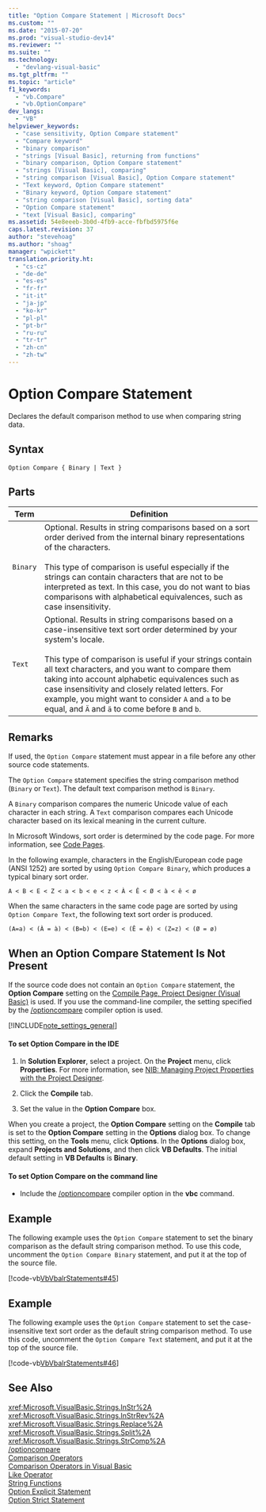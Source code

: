 ```yaml
---
title: "Option Compare Statement | Microsoft Docs"
ms.custom: ""
ms.date: "2015-07-20"
ms.prod: "visual-studio-dev14"
ms.reviewer: ""
ms.suite: ""
ms.technology: 
  - "devlang-visual-basic"
ms.tgt_pltfrm: ""
ms.topic: "article"
f1_keywords: 
  - "vb.Compare"
  - "vb.OptionCompare"
dev_langs: 
  - "VB"
helpviewer_keywords: 
  - "case sensitivity, Option Compare statement"
  - "Compare keyword"
  - "binary comparison"
  - "strings [Visual Basic], returning from functions"
  - "binary comparison, Option Compare statement"
  - "strings [Visual Basic], comparing"
  - "string comparison [Visual Basic], Option Compare statement"
  - "Text keyword, Option Compare statement"
  - "Binary keyword, Option Compare statement"
  - "string comparison [Visual Basic], sorting data"
  - "Option Compare statement"
  - "text [Visual Basic], comparing"
ms.assetid: 54e8eeeb-3b0d-4fb9-acce-fbfbd5975f6e
caps.latest.revision: 37
author: "stevehoag"
ms.author: "shoag"
manager: "wpickett"
translation.priority.ht: 
  - "cs-cz"
  - "de-de"
  - "es-es"
  - "fr-fr"
  - "it-it"
  - "ja-jp"
  - "ko-kr"
  - "pl-pl"
  - "pt-br"
  - "ru-ru"
  - "tr-tr"
  - "zh-cn"
  - "zh-tw"
---
```

# Option Compare Statement
Declares the default comparison method to use when comparing string data.  
  
## Syntax  
  
```  
Option Compare { Binary | Text }  
```  
  
## Parts  
  
|Term|Definition|  
|-|-|  
|`Binary`|Optional. Results in string comparisons based on a sort order derived from the internal binary representations of the characters.<br /><br /> This type of comparison is useful especially if the strings can contain characters that are not to be interpreted as text. In this case, you do not want to bias comparisons with alphabetical equivalences, such as case insensitivity.|  
|`Text`|Optional. Results in string comparisons based on a case-insensitive text sort order determined by your system's locale.<br /><br /> This type of comparison is useful if your strings contain all text characters, and you want to compare them taking into account alphabetic equivalences such as case insensitivity and closely related letters. For example, you might want to consider `A` and `a` to be equal, and `Ä` and `ä` to come before `B` and `b`.|  
  
## Remarks  
 If used, the `Option Compare` statement must appear in a file before any other source code statements.  
  
 The `Option Compare` statement specifies the string comparison method (`Binary` or `Text`).  The default text comparison method is `Binary`.  
  
 A `Binary` comparison compares the numeric Unicode value of each character in each string. A `Text` comparison compares each Unicode character based on its lexical meaning in the current culture.  
  
 In Microsoft Windows, sort order is determined by the code page. For more information, see [Code Pages](/visual-cpp/c-runtime-library/code-pages).  
  
 In the following example, characters in the English/European code page (ANSI 1252) are sorted by using `Option Compare Binary`, which produces a typical binary sort order.  
  
 `A < B < E < Z < a < b < e < z < À < Ê < Ø < à < ê < ø`  
  
 When the same characters in the same code page are sorted by using `Option Compare Text`, the following text sort order is produced.  
  
 `(A=a) < (À = à) < (B=b) < (E=e) < (Ê = ê) < (Z=z) < (Ø = ø)`  
  
## When an Option Compare Statement Is Not Present  
 If the source code does not contain an `Option Compare` statement, the **Option Compare** setting on the [Compile Page, Project Designer (Visual Basic)](/visual-studio/ide/reference/compile-page-project-designer-visual-basic) is used. If you use the command-line compiler, the setting specified by the [/optioncompare](../../../visual-basic/reference/command-line-compiler/optioncompare.md) compiler option is used.  
  
 [!INCLUDE[note_settings_general](../../../csharp/language-reference/compiler-messages/includes/note_settings_general_md.md)]  
  
#### To set Option Compare in the IDE  
  
1.  In **Solution Explorer**, select a project. On the **Project** menu, click **Properties**. For more information, see [NIB: Managing Project Properties with the Project Designer](http://msdn.microsoft.com/en-us/983f3c18-832f-4666-afec-74b716ff3e0e).  
  
2.  Click the **Compile** tab.  
  
3.  Set the value in the **Option Compare** box.  
  
 When you create a project, the **Option Compare** setting on the **Compile** tab is set to the **Option Compare** setting in the **Options** dialog box. To change this setting, on the **Tools** menu, click **Options**. In the **Options** dialog box, expand **Projects and Solutions**, and then click **VB Defaults**. The initial default setting in **VB Defaults** is **Binary**.  
  
#### To set Option Compare on the command line  
  
-   Include the [/optioncompare](../../../visual-basic/reference/command-line-compiler/optioncompare.md) compiler option in the **vbc** command.  
  
## Example  
 The following example uses the `Option Compare` statement to set the binary comparison as the default string comparison method. To use this code, uncomment the `Option Compare Binary` statement, and put it at the top of the source file.  
  
 [!code-vb[VbVbalrStatements#45](../../../visual-basic/language-reference/error-messages/codesnippet/VisualBasic/option-compare-statement_1.vb)]  
  
## Example  
 The following example uses the `Option Compare` statement to set the case-insensitive text sort order as the default string comparison method. To use this code, uncomment the `Option Compare Text` statement, and put it at the top of the source file.  
  
 [!code-vb[VbVbalrStatements#46](../../../visual-basic/language-reference/error-messages/codesnippet/VisualBasic/option-compare-statement_2.vb)]  
  
## See Also  
 <xref:Microsoft.VisualBasic.Strings.InStr%2A>   
 <xref:Microsoft.VisualBasic.Strings.InStrRev%2A>   
 <xref:Microsoft.VisualBasic.Strings.Replace%2A>   
 <xref:Microsoft.VisualBasic.Strings.Split%2A>   
 <xref:Microsoft.VisualBasic.Strings.StrComp%2A>   
 [/optioncompare](../../../visual-basic/reference/command-line-compiler/optioncompare.md)   
 [Comparison Operators](../../../visual-basic/language-reference/operators/comparison-operators.md)   
 [Comparison Operators in Visual Basic](../../../visual-basic/programming-guide/language-features/operators-and-expressions/comparison-operators.md)   
 [Like Operator](../../../visual-basic/language-reference/operators/like-operator.md)   
 [String Functions](../../../visual-basic/language-reference/functions/string-functions.md)   
 [Option Explicit Statement](../../../visual-basic/language-reference/statements/option-explicit-statement.md)   
 [Option Strict Statement](../../../visual-basic/language-reference/statements/option-strict-statement.md)